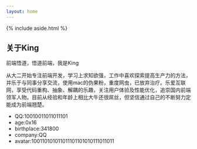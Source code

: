 ```yaml
---
layout: home
---
```


<div class="index-content about">
    {% include aside.html %}
    <div class="section">
        <div id="content">
            <div class="about">
                <h2>关于King</h2>
                <div>前端悟道，悟道前端，我是King</div>
                <p>
                    从大二开始专注前端开发，学习上求知欲强，工作中喜欢探索提高生产力的方法，并乐于与同事分享交流，使用mac的伪果粉，重度网虫，已放弃治疗。乐爱互联网，享受代码重构、抽象、解耦的乐趣，关注用户体验及性能优化，追崇国内前端领军人物。目前从经验和年龄上相比大牛还很屌丝，但坚信通过自己的不断努力定能成为前端翘楚。
                </p>
                <ul>
                    <li><span>QQ:</span>10010011011011101</li>
                    <li><span>age:</span>0x16</li>
                    <li><span>birthplace:</span>341800</li>
                    <li><span>company:</span>QQ</li>
                    <li><span>avatar:</span>100110101011011101101010111011011</li>
                </ul>
            </div>
            <div id="disqus_container">
                <div id="disqus_thread"></div>
            </div>
        </div>
    </div>
</div>

<script>
    $(function(){
        window.disqus_shortname = 'cpjmj'
        $.getScript('http://' + disqus_shortname + '.disqus.com/embed.js');

    })
</script>